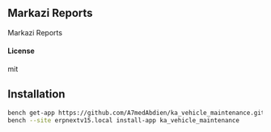 ## Markazi Reports

Markazi Reports

#### License

mit

## Installation

```sh
bench get-app https://github.com/A7medAbdien/ka_vehicle_maintenance.git
bench --site erpnextv15.local install-app ka_vehicle_maintenance
```
